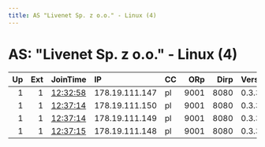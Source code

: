```yaml
---
title: AS "Livenet Sp. z o.o." - Linux (4)
---
```


# AS: "Livenet Sp. z o.o." - Linux (4)

|   Up |   Ext | JoinTime                                                                                            | IP             | CC   |   ORp |   Dirp | Version   | Contact    | Nickname   |   eFamMembers |
|-----:|------:|:----------------------------------------------------------------------------------------------------|:---------------|:-----|------:|-------:|:----------|:-----------|:-----------|--------------:|
|    1 |     1 | [12:32:58](https://metrics.torproject.org/rs.html#details/574C4F267E239C43513B13BAC44FEE00E0EF8A35) | 178.19.111.147 | pl   |  9001 |   8080 | 0.3.3.8   | redcarpet1 | redcarpet1 |             1 |
|    1 |     1 | [12:37:14](https://metrics.torproject.org/rs.html#details/5E084D5FBD593718E7075F37B93B4ADA916A375A) | 178.19.111.150 | pl   |  9001 |   8080 | 0.3.3.8   | redcarpet4 | redcarpet4 |             1 |
|    1 |     1 | [12:37:14](https://metrics.torproject.org/rs.html#details/C25C5CB36FE728AE124D613D3C3F964AE27C59B7) | 178.19.111.149 | pl   |  9001 |   8080 | 0.3.3.8   | redcarpet3 | redcarpet3 |             1 |
|    1 |     1 | [12:37:15](https://metrics.torproject.org/rs.html#details/3B9662561251BB1F318F2340455C336C88F003C5) | 178.19.111.148 | pl   |  9001 |   8080 | 0.3.3.8   | redcarpet2 | redcarpet2 |             1 |
